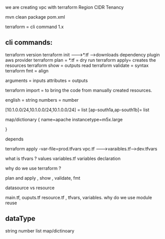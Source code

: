 we are creating vpc with terraform
Region 
CIDR 
Tenancy


mvn clean package 
pom.xml 



terraform = cli command 
1.x 

cli commands:
-------------------
terraform version
terraform init --->*.tf -->downloads dependency plugin aws provider
terraform plan = *.tf = dry run 
terraform apply= creates the resources
terraform show = outputs read
terraform validate = syntax 
terraform fmt = align

arguments = inputs
attributes = outputs 


terraform import = to bring the code from manually created resources.


english = string
numbers = number 

[10.1.0.0/24,10.1.0.0/24,10.1.0.0/24]  = list 
[ap-south1a,ap-south1b]= list 

map/dictionary
{
name=apache
instancetype=m5x.large

}


depends 

terraform apply -var-file=prod.tfvars 
vpc.tf --->varaibles.tf-->dev.tfvars

what is tfvars ?
values 
variables.tf  variables declaration 


why do we use terraform ?

plan and apply ,  show ,  validate, fmt 


datasource vs resource 

main.tf, ouputs.tf resource.tf , tfvars, variables.
why do we use module 
reuse 















dataType
----------
string
number
list
map/dictinoary